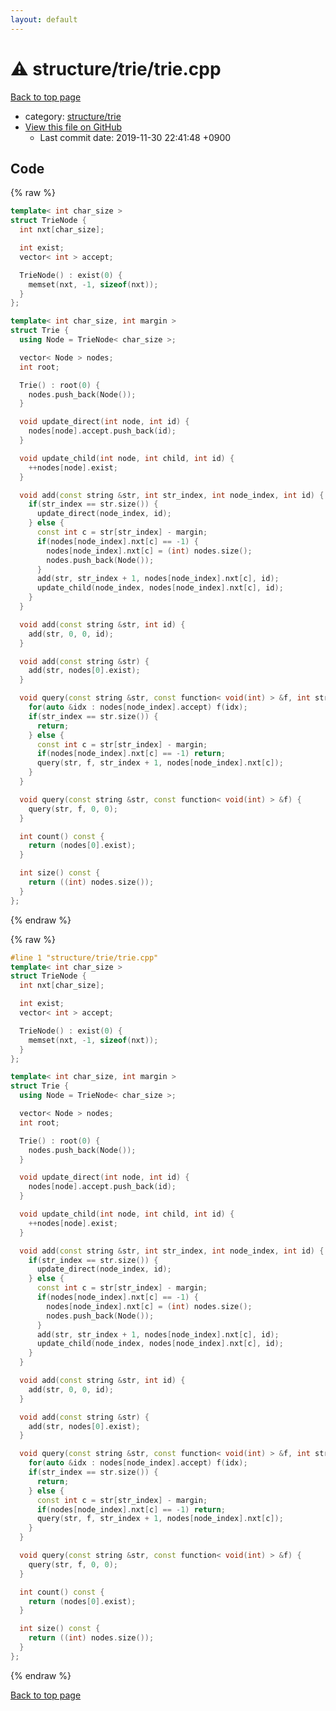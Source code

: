 ```yaml
---
layout: default
---
```


<!-- mathjax config similar to math.stackexchange -->
<script type="text/javascript" async
  src="https://cdnjs.cloudflare.com/ajax/libs/mathjax/2.7.5/MathJax.js?config=TeX-MML-AM_CHTML">
</script>
<script type="text/x-mathjax-config">
  MathJax.Hub.Config({
    TeX: { equationNumbers: { autoNumber: "AMS" }},
    tex2jax: {
      inlineMath: [ ['$','$'] ],
      processEscapes: true
    },
    "HTML-CSS": { matchFontHeight: false },
    displayAlign: "left",
    displayIndent: "2em"
  });
</script>

<script type="text/javascript" src="https://cdnjs.cloudflare.com/ajax/libs/jquery/3.4.1/jquery.min.js"></script>
<script src="https://cdn.jsdelivr.net/npm/jquery-balloon-js@1.1.2/jquery.balloon.min.js" integrity="sha256-ZEYs9VrgAeNuPvs15E39OsyOJaIkXEEt10fzxJ20+2I=" crossorigin="anonymous"></script>
<script type="text/javascript" src="../../../assets/js/copy-button.js"></script>
<link rel="stylesheet" href="../../../assets/css/copy-button.css" />


# :warning: structure/trie/trie.cpp

<a href="../../../index.html">Back to top page</a>

* category: <a href="../../../index.html#495454930b047da7eed81bd52d55784a">structure/trie</a>
* <a href="{{ site.github.repository_url }}/blob/master/structure/trie/trie.cpp">View this file on GitHub</a>
    - Last commit date: 2019-11-30 22:41:48 +0900




## Code

<a id="unbundled"></a>
{% raw %}
```cpp
template< int char_size >
struct TrieNode {
  int nxt[char_size];

  int exist;
  vector< int > accept;

  TrieNode() : exist(0) {
    memset(nxt, -1, sizeof(nxt));
  }
};

template< int char_size, int margin >
struct Trie {
  using Node = TrieNode< char_size >;

  vector< Node > nodes;
  int root;

  Trie() : root(0) {
    nodes.push_back(Node());
  }

  void update_direct(int node, int id) {
    nodes[node].accept.push_back(id);
  }

  void update_child(int node, int child, int id) {
    ++nodes[node].exist;
  }

  void add(const string &str, int str_index, int node_index, int id) {
    if(str_index == str.size()) {
      update_direct(node_index, id);
    } else {
      const int c = str[str_index] - margin;
      if(nodes[node_index].nxt[c] == -1) {
        nodes[node_index].nxt[c] = (int) nodes.size();
        nodes.push_back(Node());
      }
      add(str, str_index + 1, nodes[node_index].nxt[c], id);
      update_child(node_index, nodes[node_index].nxt[c], id);
    }
  }

  void add(const string &str, int id) {
    add(str, 0, 0, id);
  }

  void add(const string &str) {
    add(str, nodes[0].exist);
  }

  void query(const string &str, const function< void(int) > &f, int str_index, int node_index) {
    for(auto &idx : nodes[node_index].accept) f(idx);
    if(str_index == str.size()) {
      return;
    } else {
      const int c = str[str_index] - margin;
      if(nodes[node_index].nxt[c] == -1) return;
      query(str, f, str_index + 1, nodes[node_index].nxt[c]);
    }
  }

  void query(const string &str, const function< void(int) > &f) {
    query(str, f, 0, 0);
  }

  int count() const {
    return (nodes[0].exist);
  }

  int size() const {
    return ((int) nodes.size());
  }
};

```
{% endraw %}

<a id="bundled"></a>
{% raw %}
```cpp
#line 1 "structure/trie/trie.cpp"
template< int char_size >
struct TrieNode {
  int nxt[char_size];

  int exist;
  vector< int > accept;

  TrieNode() : exist(0) {
    memset(nxt, -1, sizeof(nxt));
  }
};

template< int char_size, int margin >
struct Trie {
  using Node = TrieNode< char_size >;

  vector< Node > nodes;
  int root;

  Trie() : root(0) {
    nodes.push_back(Node());
  }

  void update_direct(int node, int id) {
    nodes[node].accept.push_back(id);
  }

  void update_child(int node, int child, int id) {
    ++nodes[node].exist;
  }

  void add(const string &str, int str_index, int node_index, int id) {
    if(str_index == str.size()) {
      update_direct(node_index, id);
    } else {
      const int c = str[str_index] - margin;
      if(nodes[node_index].nxt[c] == -1) {
        nodes[node_index].nxt[c] = (int) nodes.size();
        nodes.push_back(Node());
      }
      add(str, str_index + 1, nodes[node_index].nxt[c], id);
      update_child(node_index, nodes[node_index].nxt[c], id);
    }
  }

  void add(const string &str, int id) {
    add(str, 0, 0, id);
  }

  void add(const string &str) {
    add(str, nodes[0].exist);
  }

  void query(const string &str, const function< void(int) > &f, int str_index, int node_index) {
    for(auto &idx : nodes[node_index].accept) f(idx);
    if(str_index == str.size()) {
      return;
    } else {
      const int c = str[str_index] - margin;
      if(nodes[node_index].nxt[c] == -1) return;
      query(str, f, str_index + 1, nodes[node_index].nxt[c]);
    }
  }

  void query(const string &str, const function< void(int) > &f) {
    query(str, f, 0, 0);
  }

  int count() const {
    return (nodes[0].exist);
  }

  int size() const {
    return ((int) nodes.size());
  }
};

```
{% endraw %}

<a href="../../../index.html">Back to top page</a>

